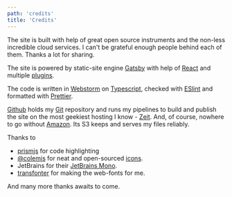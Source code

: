 ```yaml
---
path: 'credits'
title: 'Credits'
---
```


The site is built with help of great open source instruments and the non-less incredible cloud services. I can't be grateful enough people behind each of them. Thanks a lot for sharing.

The site is powered by static-site engine [Gatsby](https://www.gatsbyjs.org/) with help of [React](https://reactjs.org/) and multiple [plugins](https://www.gatsbyjs.org/plugins/).

The code is written in [Webstorm](https://www.jetbrains.com/webstorm/) on [Typescript](https://www.typescriptlang.org/), checked with [ESlint](https://eslint.org/) and formatted with [Prettier](https://prettier.io/).

[Github](https://github.com) holds my [Git](https://git-scm.com/) repository and runs my pipelines to build and publish the site on the most geekiest hosting I know - [Zeit](https://zeit.co/). And, of course, nowhere to go without [Amazon](https://aws.amazon.com/). Its S3 keeps and serves my files reliably.

Thanks to
- [prismjs](https://prismjs.com/) for code highlighting
- [@colemis](https://twitter.com/colebemis) for neat and open-sourced [icons](https://twitter.com/colebemis).
- JetBrains for their [JetBrains Mono](https://www.jetbrains.com/lp/mono/).
- [transfonter](https://transfonter.org/) for making the web-fonts for me.

And many more thanks awaits to come.
